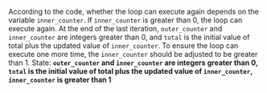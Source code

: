 According to the code, whether the loop can execute again depends on the variable `inner_counter`. If `inner_counter` is greater than 0, the loop can execute again. At the end of the last iteration, `outer_counter` and `inner_counter` are integers greater than 0, and `total` is the initial value of total plus the updated value of `inner_counter`. To ensure the loop can execute one more time, the `inner_counter` should be adjusted to be greater than 1.
State: **`outer_counter` and `inner_counter` are integers greater than 0, `total` is the initial value of total plus the updated value of `inner_counter`, `inner_counter` is greater than 1**